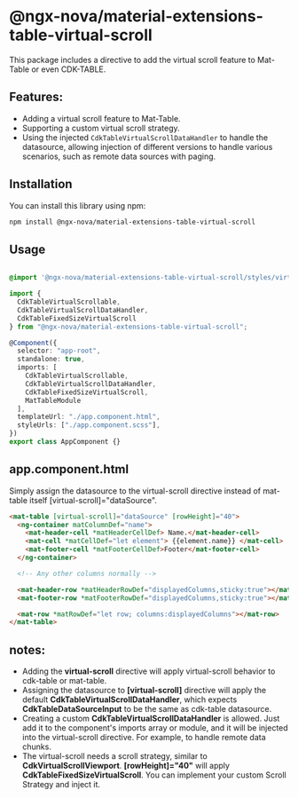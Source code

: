 # @ngx-nova/material-extensions-table-virtual-scroll

This package includes a directive to add the virtual scroll feature to Mat-Table or even CDK-TABLE.

## Features:

- Adding a virtual scroll feature to Mat-Table.
- Supporting a custom virtual scroll strategy.
- Using the injected `CdkTableVirtualScrollDataHandler` to handle the datasource, allowing injection of different versions to handle various scenarios, such as remote data sources with paging.

## Installation

You can install this library using npm:

```bash
npm install @ngx-nova/material-extensions-table-virtual-scroll

```

## Usage

```scss

@import '@ngx-nova/material-extensions-table-virtual-scroll/styles/virtual-scroll.scss';

```

```typescript
import { 
  CdkTableVirtualScrollable, 
  CdkTableVirtualScrollDataHandler, 
  CdkTableFixedSizeVirtualScroll 
} from "@ngx-nova/material-extensions-table-virtual-scroll";

@Component({
  selector: "app-root",
  standalone: true,
  imports: [
    CdkTableVirtualScrollable, 
    CdkTableVirtualScrollDataHandler, 
    CdkTableFixedSizeVirtualScroll,
    MatTableModule
  ],
  templateUrl: "./app.component.html",
  styleUrls: ["./app.component.scss"],
})
export class AppComponent {}

```

## app.component.html

Simply assign the datasource to the virtual-scroll directive instead of mat-table itself [virtual-scroll]="dataSource".

```html
<mat-table [virtual-scroll]="dataSource" [rowHeight]="40">
  <ng-container matColumnDef="name">
    <mat-header-cell *matHeaderCellDef> Name.</mat-header-cell>
    <mat-cell *matCellDef="let element"> {{element.name}} </mat-cell>
    <mat-footer-cell *matFooterCellDef>Footer</mat-footer-cell>
  </ng-container>

  <!-- Any other columns normally -->

  <mat-header-row *matHeaderRowDef="displayedColumns,sticky:true"></mat-header-row>
  <mat-footer-row *matFooterRowDef="displayedColumns,sticky:true"></mat-footer-row>

  <mat-row *matRowDef="let row; columns:displayedColumns"></mat-row>
</mat-table>

```
## notes:

- Adding the **virtual-scroll** directive will apply virtual-scroll behavior to cdk-table or mat-table.
- Assigning the datasource to **[virtual-scroll]** directive will apply the default **CdkTableVirtualScrollDataHandler**, which expects **CdkTableDataSourceInput** to be the same as cdk-table datasource.
- Creating a custom **CdkTableVirtualScrollDataHandler** is allowed. Just add it to the component's imports array or module, and it will be injected into the virtual-scroll directive. For example, to handle remote data chunks.
- The virtual-scroll needs a scroll strategy, similar to **CdkVirtualScrollViewport**. **[rowHeight]="40"** will apply **CdkTableFixedSizeVirtualScroll**. You can implement your custom Scroll Strategy and inject it.